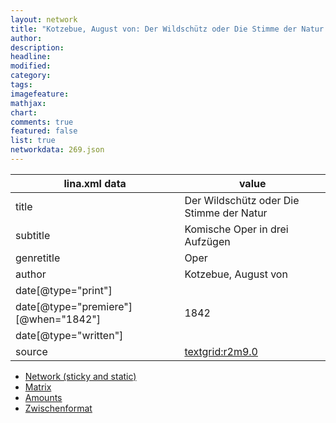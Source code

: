 ```yaml
---
layout: network
title: "Kotzebue, August von: Der Wildschütz oder Die Stimme der Natur (1842)"
author:
description:
headline:
modified:
category:
tags:
imagefeature: 
mathjax: 
chart: 
comments: true
featured: false
list: true
networkdata: 269.json
---
```

lina.xml data  | value
------------- | -------------
title|Der Wildschütz oder Die Stimme der Natur
subtitle|Komische Oper in drei Aufzügen
genretitle|Oper
author|Kotzebue, August von
date[@type="print"]|
date[@type="premiere"][@when="1842"]|1842
date[@type="written"]|
source|[textgrid:r2m9.0](https://textgridlab.org/1.0/tgcrud-public/rest/textgrid:r2m9.0/data)



* [Network (sticky and static)](/network269)
* [Matrix](/matrix269)
* [Amounts](/amount269)
* [Zwischenformat](/lina269 )
